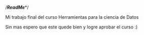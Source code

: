 /***ReadMe****/

Mi trabajo final del curso Herramientas para la ciencia de Datos

Sin mas espero que este quede bien y logre aprobar el curso :)

